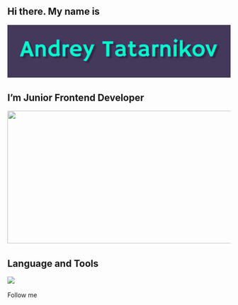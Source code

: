  ## Hi there. My name is

![Header](https://github.com/Andres-Tat/Andres-Tat/blob/main/assets/Header.png)

## I’m Junior Frontend Developer

<img src="https://media.giphy.com/media/fwbZnTftCXVocKzfxR/giphy.gif" width="846" height="300">

## Language and Tools


<img src="https://cdn.jsdelivr.net/gh/devicons/devicon/icons/html5/html5-original.svg" width="35" />
          
Follow me 